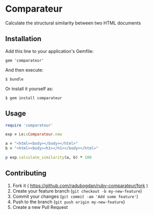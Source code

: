 # Comparateur

Calculate the structural similarity between two HTML documents

## Installation

Add this line to your application's Gemfile:

    gem 'comparateur'

And then execute:

    $ bundle

Or install it yourself as:

    $ gem install comparateur

## Usage

```ruby
require 'comparateur'

exp = Le::Comparateur.new

a = "<html><body></body></html>"
b = "<html><body><h1></h1></body></html>"

p exp.calculate_similarity(a, b) * 100
```

## Contributing

1. Fork it ( https://github.com/radubogdan/ruby-comparateur/fork )
2. Create your feature branch (`git checkout -b my-new-feature`)
3. Commit your changes (`git commit -am 'Add some feature'`)
4. Push to the branch (`git push origin my-new-feature`)
5. Create a new Pull Request

